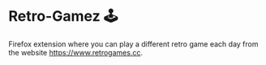 # Retro-Gamez 🕹️

Firefox extension where you can play a different retro game each day from the website https://www.retrogames.cc.

